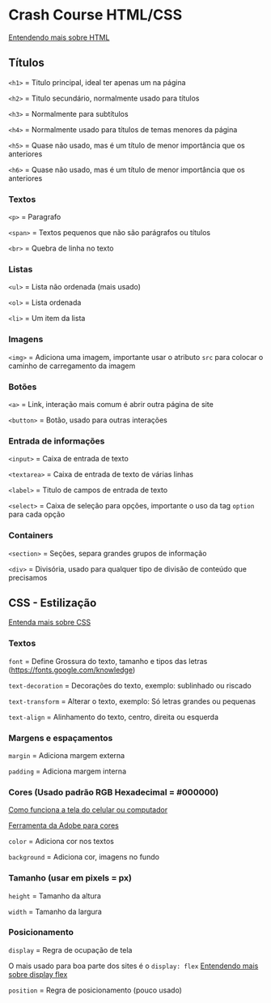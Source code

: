 # Crash Course HTML/CSS

[Entendendo mais sobre HTML](https://developer.mozilla.org/pt-BR/docs/Web/HTML)

## Títulos

`<h1>` = Titulo principal, ideal ter apenas um na página

`<h2>` = Titulo secundário, normalmente usado para títulos

`<h3>` = Normalmente para subtítulos

`<h4>` = Normalmente usado para títulos de temas menores da página

`<h5>` = Quase não usado, mas é um título de menor importância que os anteriores

`<h6>` = Quase não usado, mas é um título de menor importância que os anteriores

### Textos

`<p>` = Paragrafo

`<span>` = Textos pequenos que não são parágrafos ou títulos

`<br>` = Quebra de linha no texto

### Listas

`<ul>` = Lista não ordenada (mais usado)

`<ol>` = Lista ordenada

`<li>` = Um item da lista

### Imagens

`<img>` = Adiciona uma imagem, importante usar o atributo `src` para colocar o caminho de carregamento da imagem

### Botões

`<a>` = Link, interação mais comum é abrir outra página de site

`<button>` = Botão, usado para outras interações

### Entrada de informações

`<input>` = Caixa de entrada de texto

`<textarea>` = Caixa de entrada de texto de várias linhas

`<label>` = Titulo de campos de entrada de texto

`<select>` = Caixa de seleção para opções, importante o uso da tag `option` para cada opção  

### Containers

`<section>` = Seções, separa grandes grupos de informação

`<div>` = Divisória, usado para qualquer tipo de divisão de conteúdo que precisamos

## CSS - Estilização

[Entenda mais sobre CSS](https://developer.mozilla.org/pt-BR/docs/Web/CSS)

### Textos

`font` = Define Grossura do texto, tamanho e tipos das letras (https://fonts.google.com/knowledge)

`text-decoration` = Decorações do texto, exemplo: sublinhado ou riscado

`text-transform` = Alterar o texto, exemplo: Só letras grandes ou pequenas

`text-align` = Alinhamento do texto, centro, direita ou esquerda

### Margens e espaçamentos

`margin` = Adiciona margem externa

`padding` = Adiciona margem interna

### Cores (Usado padrão RGB Hexadecimal = #000000)

[Como funciona a tela do celular ou computador](https://youtube.com/clip/UgkxQ59LZNkY_TnT281OgZFg2TKbXWpnGyCE)

[Ferramenta da Adobe para cores](https://color.adobe.com/pt/create/color-wheel)

`color` = Adiciona cor nos textos

`background` = Adiciona cor, imagens no fundo

### Tamanho (usar em pixels = px)

`height` = Tamanho da altura

`width` = Tamanho da largura

### Posicionamento

`display` = Regra de ocupação de tela

O mais usado para boa parte dos sites é o `display: flex` [Entendendo mais sobre display flex](https://origamid.com/projetos/flexbox-guia-completo/)

`position` = Regra de posicionamento (pouco usado)

